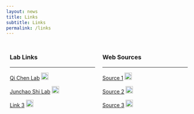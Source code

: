 ```yaml
---
layout: news
title: Links
subtitle: Links
permalink: /links
---
```


<div style="display: flex;">
  <div style="flex: 50%; padding: 10px;">
    <h3>Lab Links</h3><hr>
    <!-- 在这里使用Markdown或HTML列出你的链接 -->
    <p><a href="http://qichen-lab.info/">Qi Chen Lab</a> <img src="image_url_1.jpg" style="width: 20px; height: 20px;"></p>
    <p><a href="https://www.shi-lab.net/">Junchao Shi Lab</a> <img src="/assets/links/ShiLab.jpg" style="width: 20px; height: 20px;"></p>
    <p><a href="#">Link 3</a> <img src="image_url_3.jpg" style="width: 20px; height: 20px;"></p>
  </div>
  <div style="flex: 50%; padding: 10px;">
    <h3>Web Sources</h3><hr>
    <!-- 在这里使用Markdown或HTML列出你的链接 -->
    <p><a href="#">Source 1</a> <img src="image_url_4.jpg" style="width: 20px; height: 20px;"></p>
    <p><a href="#">Source 2</a> <img src="image_url_5.jpg" style="width: 20px; height: 20px;"></p>
    <p><a href="#">Source 3</a> <img src="image_url_6.jpg" style="width: 20px; height: 20px;"></p>
  </div>
</div>

